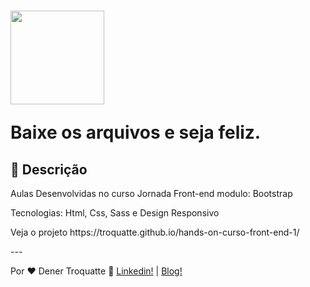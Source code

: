 <h1>
  <img src="https://vidafullstack.com.br/wp-content/uploads/2019/08/logo-4.png" alt="" width="150">
  <br>
  <p>Baixe os arquivos e seja feliz.</p>
</h1>

## :custard: Descrição

<p>Aulas Desenvolvidas no curso Jornada Front-end modulo: Bootstrap</p>
<p>Tecnologias: Html, Css, Sass e Design Responsivo</p>
<p>Veja o projeto https://troquatte.github.io/hands-on-curso-front-end-1/</p>
---

Por ♥ Dener Troquatte :wave: [Linkedin!](https://www.linkedin.com/in/dener-s%C3%A3o-pedro-troquatte-ababa079/) | [Blog!](https://vidafullstack.com.br/)
